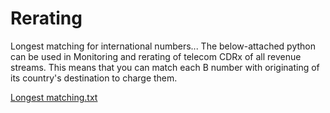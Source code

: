 # Rerating
Longest matching for international numbers...
The below-attached python can be used in Monitoring and rerating of telecom CDRx of all revenue streams.
This means that you can match each B number with originating of its country's destination to charge them.

[Longest matching.txt](https://github.com/natanzi/Rerating/files/7127803/Longest.matching.txt)
